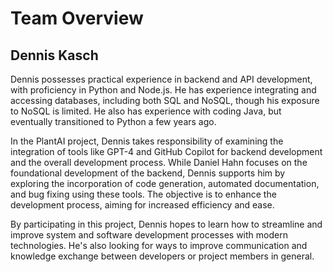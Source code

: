 # Team Overview

## Dennis Kasch

Dennis possesses practical experience in backend and API development, with proficiency in Python and Node.js.
He has experience integrating and accessing databases, including both SQL and NoSQL, though his exposure to NoSQL is limited.
He also has experience with coding Java, but eventually transitioned to Python a few years ago.

In the PlantAI project, Dennis takes responsibility of examining the integration of tools like GPT-4 and GitHub Copilot for backend development and the overall development process.
While Daniel Hahn focuses on the foundational development of the backend, Dennis supports him by exploring the incorporation of code generation, automated documentation, and bug fixing using these tools.
The objective is to enhance the development process, aiming for increased efficiency and ease.

By participating in this project, Dennis hopes to learn how to streamline and improve system and software development processes with modern technologies.
He's also looking for ways to improve communication and knowledge exchange between developers or project members in general.
